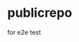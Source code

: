# publicrepo
for e2e test


































































































































































































































































































































































































































































































































































































































































































































































































































































































































































































































































































































































































































































































































































































































































































































































































































